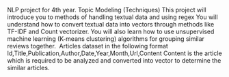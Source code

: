 NLP project for 4th year.
Topic Modeling (Techniques)
This project will introduce you to methods of handling textual data and using regex You will understand how to convert textual data into vectors through methods like TF-IDF and Count vectorizer. You will also learn how to use unsupervised machine learning (K-means clustering) algorithms for grouping similar reviews together. 
Articles dataset in the following format
Id,Title,Publication,Author,Date,Year,Month,Url,Content
Content is the article which is required to be analyzed and converted into vector to determine the similar articles.

